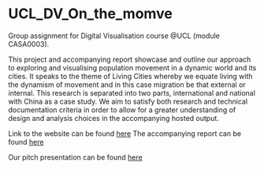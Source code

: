 # UCL_DV_On_the_momve
Group assignment for Digital Visualisation course @UCL (module CASA0003).

This project and accompanying report showcase and outline our approach to exploring and visualising population movement in a dynamic world and its cities. It speaks to the theme of Living Cities whereby we equate living with the dynamism of movement and in this case migration be that external or internal. This research is separated into two parts, international and national with China as a case study. We aim to satisfy both research and technical documentation criteria in order to allow for a greater understanding of design and analysis choices in the accompanying hosted output.

Link to the website can be found [here](https://antoniosfiala.github.io/UCL_Visualisation_Population_Flow/Website)
The accompanying report can be found [here]()

Our pitch presentation can be found [here]()
